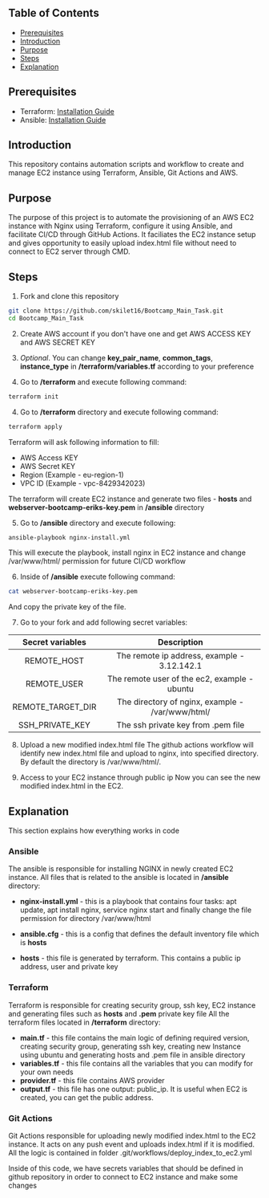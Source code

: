 ## Table of Contents

- [Prerequisites](#Prerequisites)
- [Introduction](#Introduction)
- [Purpose](#Purpose)
- [Steps](#Steps)
- [Explanation](#Explanation)

## Prerequisites

- Terraform: [Installation Guide](https://developer.hashicorp.com/terraform/tutorials/aws-get-started/install-cli)
- Ansible: [Installation Guide](https://docs.ansible.com/ansible/latest/installation_guide/intro_installation.html)

## Introduction
This repository contains automation scripts and workflow to create and manage EC2 instance using Terraform, Ansible, Git Actions and AWS.

## Purpose
The purpose of this project is to automate the provisioning of an AWS EC2 instance with Nginx using Terraform, configure it using Ansible, and facilitate CI/CD through GitHub Actions. It faciliates the EC2 instance setup and gives opportunity to easily upload index.html file without need to connect to EC2 server through CMD.

## Steps
1. Fork and clone this repository
```sh
git clone https://github.com/skilet16/Bootcamp_Main_Task.git
cd Bootcamp_Main_Task
```

2. Create AWS account if you don't have one and get AWS ACCESS KEY and AWS SECRET KEY

3. *Optional*. You can change **key_pair_name**, **common_tags**, **instance_type** in **/terraform/variables.tf** according to your preference

4. Go to **/terraform** and execute following command:
```sh
terraform init 
```

4. Go to **/terraform** directory and execute following command:
```sh
terraform apply
```
Terraform will ask following information to fill:
* AWS Access KEY
* AWS Secret KEY
* Region (Example - eu-region-1)
* VPC ID (Example - vpc-8429342023)

The terraform will create EC2 instance and generate two files - **hosts** and **webserver-bootcamp-eriks-key.pem** in **/ansible** directory

5. Go to **/ansible** directory and execute following:
```sh
ansible-playbook nginx-install.yml
```

This will execute the playbook, install nginx in EC2 instance and change /var/www/html/ permission for future CI/CD workflow

6. Inside of **/ansible** execute following command:
```sh
cat webserver-bootcamp-eriks-key.pem
```
And copy the private key of the file.

7. Go to your fork and add following secret variables:

| Secret variables | Description    | 
| :---:   | :---: | 
| REMOTE_HOST | The remote ip address, example - 3.12.142.1   | 
REMOTE_USER | The remote user of the ec2, example - ubuntu
REMOTE_TARGET_DIR | The directory of nginx, example - /var/www/html/
SSH_PRIVATE_KEY | The ssh private key from .pem file

8. Upload a new modified index.html file
The github actions workflow will identify new index.html file and upload to nginx, into specified directory. By default the directory is /var/www/html/.

9. Access to your EC2 instance through public ip
Now you can see the new modified index.html in the EC2.

## Explanation
This section explains how everything works in code
### Ansible
The ansible is responsible for installing NGINX in newly created EC2 instance.
All files that is related to the ansible is located in **/ansible** directory: 

* **nginx-install.yml** - this is a playbook that contains four tasks: apt update, apt install nginx, service nginx start and finally change the file permission for directory /var/www/html

* **ansible.cfg** - this is a config that defines the default inventory file which is **hosts**

* **hosts** - this file is generated by terraform. This contains a public ip address, user and private key 

### Terraform
Terraform is responsible for creating security group, ssh key, EC2 instance and generating files such as **hosts** and **.pem** private key file
All the terraform files located in **/terraform** directory:

* **main.tf** - this file contains the main logic of defining required version, creating security group, generating ssh key, creating new Instance using ubuntu and generating hosts and .pem file in ansible directory
* **variables.tf** - this file contains all the variables that you can modify for your own needs
* **provider.tf** - this file contains AWS provider
* **output.tf** - this file has one output: public_ip. It is useful when EC2 is created, you can get the public address.

### Git Actions
Git Actions responsible for uploading newly modified index.html to the EC2 instance. It acts on any push event and uploads index.html if it is modified. All the logic is contained in folder .git/workflows/deploy_index_to_ec2.yml

Inside of this code, we have secrets variables that should be defined in github repository in order to connect to EC2 instance and make some changes
